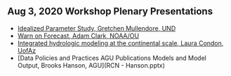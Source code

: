 ## Aug 3, 2020 Workshop Plenary Presentations
  * [Idealized Parameter Study, Gretchen Mullendore, UND](Idealized_parameter_study-mullendore.pptx) 
  * [Warn on Forecast, Adam Clark, NOAA/OU](Use-Case-WoFS-clark.pptx)
  * [Integrated hydrologic modeling at the continental scale, Laura Condon, UofAz](ModelData_RCN.condonpdfv2.pdf)
  * [Data Policies and Practices AGU Publications Models and Model Output, Brooks Hanson, AGU](RCN - Hanson.pptx)
